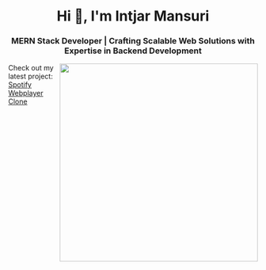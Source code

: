 <h1 align="center">Hi 👋, I'm Intjar Mansuri</h1>
<h3 align="center">MERN Stack Developer | Crafting Scalable Web Solutions with Expertise in Backend Development</h3>
<img align="right" width="400" src="https://cdn.dribbble.com/users/1162077/screenshots/3848914/programmer.gif">

<he>Check out my latest project:</h3>  <a href="https://spotify-webplayer-five.vercel.app" target="_blank">Spotify Webplayer Clone</a>

